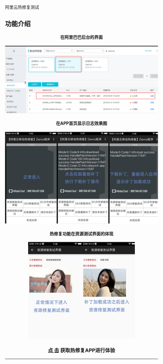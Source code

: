 阿里云热修复测试

## 功能介绍

<div align="center">
  <h4 align="center">在阿里巴巴后台的界面</h4>
  <img src="../doc/pic_hotfix_alibaba.png" width="700"  />
  <h4 align="center">在APP首页显示日志效果图</h4>
  <img src="../doc/pic_hotfixapp_homeac_mix.jpg" width="700"  />
  <h4 align="center">热修复功能在资源测试界面的体现</h4>
  <img src="../doc/pic_hotfixapp_restestac_mix.jpg" width="70%"  />
</div>
<h3 align="center"><a href="https://github.com/yueyue10/MyApplication/blob/master/doc/hotfix_history/%E9%98%BF%E9%87%8C%E7%83%AD%E4%BF%AE%E5%A4%8D_1.0.0_%E6%B5%8B%E8%AF%95.apk?raw=true" download="阿里热修复_1.0.0_测试.apk">点&nbsp击</a>&nbsp获取热修复APP进行体验</h3>
<hr/>
